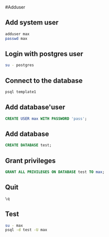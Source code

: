 #Adduser

## Add system user
```bash
adduser max
passwd max
```

## Login with postgres user
```bash
su - postgres
```

## Connect to the database
```bash
psql template1
```

## Add database'user
```sql
CREATE USER max WITH PASSWORD 'pass';
```

## Add database
```sql
CREATE DATABASE test;
```

## Grant privileges
```sql
GRANT ALL PRIVILEGES ON DATABASE test TO max;
```

## Quit
```sql
\q
```

## Test
```bash
su - max
psql -d test -U max
```